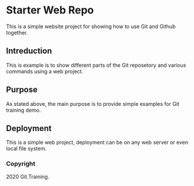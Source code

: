 # Starter Web Repo

This is a simple website project for showing how to use Git and Github together.

## Intreduction

This is example is to show different parts of the Git reposetory and various commands using a web project.
## Purpose

As stated above, the main purpose is to provide simple examples for Git training demo.

## Deployment

This is a simple web project, deployment can be on any web server or even local file system.

### Copyright

2020 Git.Training.